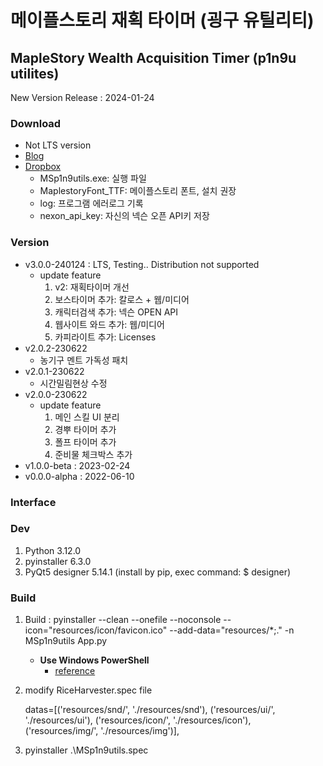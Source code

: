 # 메이플스토리 재획 타이머 (굉구 유틸리티)

## MapleStory Wealth Acquisition Timer (p1n9u utilites)

New Version Release : 2024-01-24

### Download

- Not LTS version
- [Blog](https://p1n9u.com/projects/2022-06-10-mapleStory-wealth-acquisition-timer/)
- [Dropbox](https://www.dropbox.com/scl/fi/o3dsqfcbhxc4zwenzq32v/_230622-2.zip?dl=0&rlkey=b10lnhk4julwkf63ju8o58w88)  
    - MSp1n9utils.exe: 실행 파일
    - MaplestoryFont_TTF: 메이플스토리 폰트, 설치 권장
    - log: 프로그램 에러로그 기록
    - nexon_api_key: 자신의 넥슨 오픈 API키 저장

### Version

- v3.0.0-240124 : LTS, Testing.. Distribution not supported
    - update feature
        1. v2: 재획타이머 개선
        2. 보스타이머 추가: 칼로스 + 웹/미디어
        3. 캐릭터검색 추가: 넥슨 OPEN API
        4. 웹사이트 와드 추가: 웹/미디어
        5. 카피라이트 추가: Licenses
- v2.0.2-230622
    - 농기구 멘트 가독성 패치
- v2.0.1-230622
    - 시간밀림현상 수정
- v2.0.0-230622
    - update feature
        1. 메인 스킬 UI 분리
        2. 경뿌 타이머 추가
        3. 폴프 타이머 추가
        4. 준비물 체크박스 추가
- v1.0.0-beta : 2023-02-24
- v0.0.0-alpha : 2022-06-10


### Interface


### Dev

1. Python 3.12.0
2. pyinstaller 6.3.0
3. PyQt5 designer 5.14.1 (install by pip, exec command: $ designer)


### Build

1. Build : pyinstaller --clean --onefile --noconsole --icon="resources/icon/favicon.ico" --add-data="resources/*;." -n MSp1n9utils App.py

    - **Use Windows PowerShell**
        - [reference](https://flytrap.tistory.com/entry/pyinstaller-%EC%9A%A9%EB%9F%89-%EC%A4%84%EC%9D%B4%EB%8A%94-%EB%B0%A9%EB%B2%95-230MB-36MB)

2. modify RiceHarvester.spec file

    datas=[('resources/snd/', './resources/snd'), ('resources/ui/', './resources/ui'), ('resources/icon/', './resources/icon'), ('resources/img/', './resources/img')],

3. pyinstaller .\MSp1n9utils.spec
